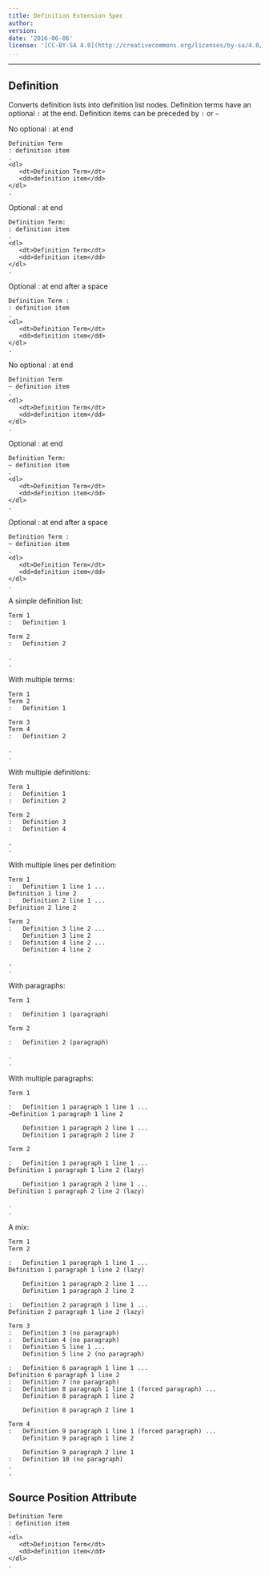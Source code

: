 ```yaml
---
title: Definition Extension Spec
author: 
version: 
date: '2016-06-06'
license: '[CC-BY-SA 4.0](http://creativecommons.org/licenses/by-sa/4.0/)'
...
```


---

## Definition  

Converts definition lists into definition list nodes. Definition terms have an optional `:` at
the end. Definition items can be preceded by `:` or `~`

No optional : at end

```````````````````````````````` example(Definition: 1) options(IGNORE)
Definition Term
: definition item 
.
<dl>
   <dt>Definition Term</dt>
   <dd>definition item</dd>
</dl>
.
````````````````````````````````

Optional : at end

```````````````````````````````` example(Definition: 2) options(IGNORE)
Definition Term:
: definition item 
.
<dl>
   <dt>Definition Term</dt>
   <dd>definition item</dd>
</dl>
.
````````````````````````````````


Optional : at end after a space

```````````````````````````````` example(Definition: 3) options(IGNORE)
Definition Term :
: definition item 
.
<dl>
   <dt>Definition Term</dt>
   <dd>definition item</dd>
</dl>
.
````````````````````````````````


No optional : at end

```````````````````````````````` example(Definition: 4) options(IGNORE)
Definition Term
~ definition item 
.
<dl>
   <dt>Definition Term</dt>
   <dd>definition item</dd>
</dl>
.
````````````````````````````````


Optional : at end

```````````````````````````````` example(Definition: 5) options(IGNORE)
Definition Term:
~ definition item 
.
<dl>
   <dt>Definition Term</dt>
   <dd>definition item</dd>
</dl>
.
````````````````````````````````


Optional : at end after a space

```````````````````````````````` example(Definition: 6) options(IGNORE)
Definition Term :
~ definition item 
.
<dl>
   <dt>Definition Term</dt>
   <dd>definition item</dd>
</dl>
.
````````````````````````````````


A simple definition list:

```````````````````````````````` example(Definition: 7) options(IGNORE)
Term 1
:   Definition 1

Term 2
:   Definition 2

.
.
````````````````````````````````


With multiple terms:

```````````````````````````````` example(Definition: 8) options(IGNORE)
Term 1
Term 2
:   Definition 1

Term 3
Term 4
:   Definition 2

.
.
````````````````````````````````


With multiple definitions:

```````````````````````````````` example(Definition: 9) options(IGNORE)
Term 1
:   Definition 1
:   Definition 2

Term 2
:   Definition 3
:   Definition 4

.
.
````````````````````````````````


With multiple lines per definition:

```````````````````````````````` example(Definition: 10) options(IGNORE)
Term 1
:   Definition 1 line 1 ...
Definition 1 line 2
:   Definition 2 line 1 ...
Definition 2 line 2

Term 2
:   Definition 3 line 2 ...
    Definition 3 line 2
:   Definition 4 line 2 ...
    Definition 4 line 2

.
.
````````````````````````````````


With paragraphs:

```````````````````````````````` example(Definition: 11) options(IGNORE)
Term 1

:   Definition 1 (paragraph)

Term 2

:   Definition 2 (paragraph)

.
.
````````````````````````````````


With multiple paragraphs:

```````````````````````````````` example(Definition: 12) options(IGNORE)
Term 1

:   Definition 1 paragraph 1 line 1 ...
→Definition 1 paragraph 1 line 2

    Definition 1 paragraph 2 line 1 ...
    Definition 1 paragraph 2 line 2

Term 2

:   Definition 1 paragraph 1 line 1 ...
Definition 1 paragraph 1 line 2 (lazy)

    Definition 1 paragraph 2 line 1 ...
Definition 1 paragraph 2 line 2 (lazy)

.
.
````````````````````````````````


A mix:

```````````````````````````````` example(Definition: 13) options(IGNORE)
Term 1
Term 2

:   Definition 1 paragraph 1 line 1 ...
Definition 1 paragraph 1 line 2 (lazy)
    
    Definition 1 paragraph 2 line 1 ...
    Definition 1 paragraph 2 line 2

:   Definition 2 paragraph 1 line 1 ...
Definition 2 paragraph 1 line 2 (lazy)

Term 3
:   Definition 3 (no paragraph)
:   Definition 4 (no paragraph)
:   Definition 5 line 1 ...
    Definition 5 line 2 (no paragraph)

:   Definition 6 paragraph 1 line 1 ...
Definition 6 paragraph 1 line 2
:   Definition 7 (no paragraph)
:   Definition 8 paragraph 1 line 1 (forced paragraph) ...
    Definition 8 paragraph 1 line 2
    
    Definition 8 paragraph 2 line 1
    
Term 4
:   Definition 9 paragraph 1 line 1 (forced paragraph) ...
    Definition 9 paragraph 1 line 2
    
    Definition 9 paragraph 2 line 1
:   Definition 10 (no paragraph)
.
.
````````````````````````````````


## Source Position Attribute

```````````````````````````````` example(Source Position Attribute: 1) options(src-pos, IGNORE)
Definition Term
: definition item 
.
<dl>
   <dt>Definition Term</dt>
   <dd>definition item</dd>
</dl>
.
````````````````````````````````


